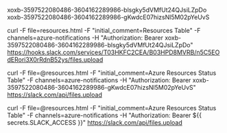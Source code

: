 xoxb-3597522080486-3604162289986-blsgky5dVMfUt24QJsiLZpDo
xoxb-3597522080486-3604162289986-gKwdcE07hizsNl5M02pYeUvS

curl -F file=resources.html -F "initial_comment=Resources Table" -F channels=azure-notifications -H "Authorization: Bearer xoxb-3597522080486-3604162289986-blsgky5dVMfUt24QJsiLZpDo" https://hooks.slack.com/services/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/files.upload



curl -F file=@resources.html -F "initial_comment=Azure Resources Status Table" -F channels=azure-notifications -H "Authorization: Bearer xoxb-3597522080486-3604162289986-gKwdcE07hizsNl5M02pYeUvS" https://slack.com/api/files.upload


curl -F file=@resources.html -F "initial_comment=Azure Resources Status Table" -F channels=azure-notifications -H "Authorization: Bearer ${{ secrets.SLACK_ACCESS }}" https://slack.com/api/files.upload